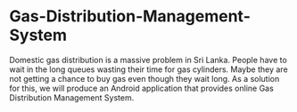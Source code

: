 # Gas-Distribution-Management-System
Domestic gas distribution is a massive problem in Sri Lanka. People have to wait in the long queues wasting their time for gas cylinders. Maybe they are not getting a chance to buy gas even though they wait long. As a solution for this, we will produce an Android application that provides online Gas Distribution Management System.
